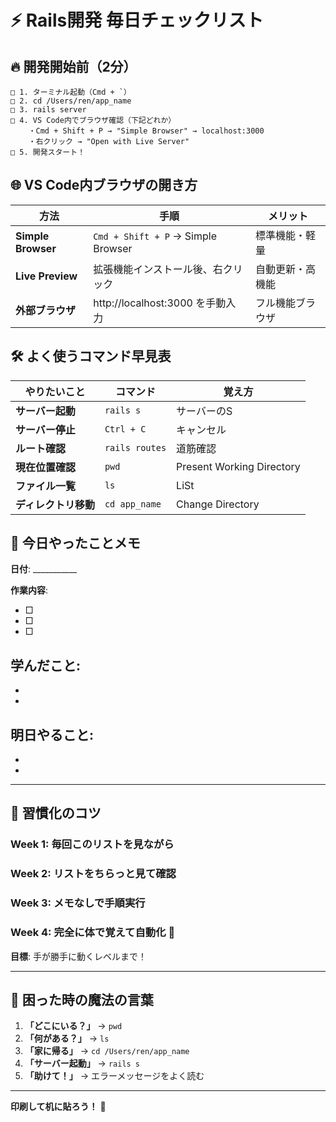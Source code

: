 # ⚡ Rails開発 毎日チェックリスト

## 🔥 開発開始前（2分）

```
□ 1. ターミナル起動（Cmd + `）
□ 2. cd /Users/ren/app_name
□ 3. rails server
□ 4. VS Code内でブラウザ確認（下記どれか）
    ・Cmd + Shift + P → "Simple Browser" → localhost:3000
    ・右クリック → "Open with Live Server"
□ 5. 開発スタート！
```

## 🌐 VS Code内ブラウザの開き方

| 方法 | 手順 | メリット |
|------|-----|---------|
| **Simple Browser** | `Cmd + Shift + P` → Simple Browser | 標準機能・軽量 |
| **Live Preview** | 拡張機能インストール後、右クリック | 自動更新・高機能 |
| **外部ブラウザ** | http://localhost:3000 を手動入力 | フル機能ブラウザ |

## 🛠️ よく使うコマンド早見表

| やりたいこと | コマンド | 覚え方 |
|-------------|---------|-------|
| **サーバー起動** | `rails s` | サーバーのS |
| **サーバー停止** | `Ctrl + C` | キャンセル |
| **ルート確認** | `rails routes` | 道筋確認 |
| **現在位置確認** | `pwd` | Present Working Directory |
| **ファイル一覧** | `ls` | LiSt |
| **ディレクトリ移動** | `cd app_name` | Change Directory |

## 📝 今日やったことメモ

**日付**: ___________

**作業内容**:
- □ 
- □ 
- □ 

**学んだこと**:
- 
- 
- 

**明日やること**:
- 
- 
- 

---

## 🎯 習慣化のコツ

### **Week 1**: 毎回このリストを見ながら
### **Week 2**: リストをちらっと見て確認
### **Week 3**: メモなしで手順実行
### **Week 4**: 完全に体で覚えて自動化 🚀

**目標**: 手が勝手に動くレベルまで！

---

## 🚨 困った時の魔法の言葉

1. **「どこにいる？」** → `pwd`
2. **「何がある？」** → `ls`
3. **「家に帰る」** → `cd /Users/ren/app_name`
4. **「サーバー起動」** → `rails s`
5. **「助けて！」** → エラーメッセージをよく読む

---

**印刷して机に貼ろう！** 📌